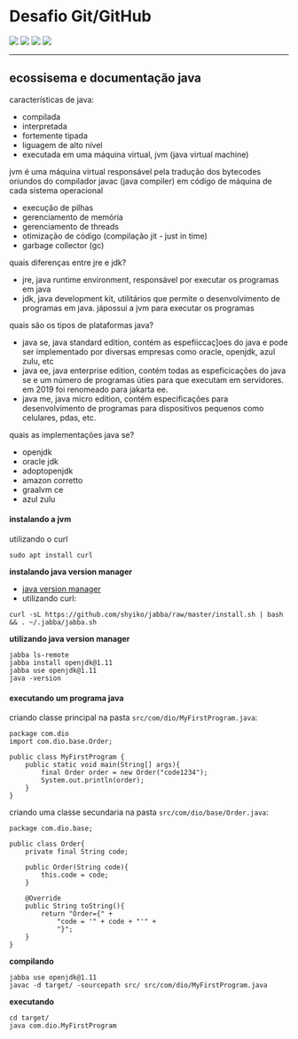# Desafio Git/GitHub
![](https://img.shields.io/badge/tutor-Daniel_Hatanaka-informational?style=flat&logoColor=white&color=cdcdcd)
![](https://img.shields.io/badge/Java-Language-informational?style=flat&logo=Java&logoColor=white&color=007acc) ![](https://img.shields.io/badge/Eclipse-IDE-informational?style=flat&logo=Eclipse&logoColor=white&color=fa962a) ![](https://img.shields.io/badge/Intellij_IDEA-IDE-informational?style=flat&logo=IntellijIDEA&logoColor=white&color=fa962a) 

---
## ecossisema e documentação java

características de java:
* compilada
* interpretada
* fortemente tipada
* liguagem de alto nível
* executada em uma máquina virtual, jvm (java virtual machine)

jvm é uma máquina virtual responsável pela tradução dos bytecodes oriundos do compilador javac (java compiler) em código de máquina de cada sistema operacional
* execução de pilhas
* gerenciamento de memória
* gerenciamento de threads
* otimização de código (compilação jit - just in time)
* garbage collector (gc)

quais diferenças entre jre e jdk?
* jre, java runtime environment, responsável por executar os programas em java
* jdk, java development kit, utilitários que permite o desenvolvimento de programas em java. jápossui a jvm para executar os programas

quais são os tipos de plataformas java?
* java se, java standard edition, contém as espefiiccaç]oes do java e pode ser implementado por diversas empresas como oracle, openjdk, azul zulu, etc
* java ee, java enterprise edition, contém todas as espeficicações do java se e um número de programas úties para que executam em servidores. em 2019 foi renomeado para jakarta ee.
* java me, java micro edition, contém especificações para desenvolvimento de programas para dispositivos pequenos como celulares, pdas, etc.

quais as implementações java se?
* openjdk
* oracle jdk
* adoptopenjdk
* amazon corretto
* graalvm ce
* azul zulu

#### instalando a jvm

utilizando o curl
```
sudo apt install curl
```

**instalando java version manager**

* [java version manager](https://github.com/shyiko/jabba)
* utilizando curl:
```
curl -sL https://github.com/shyiko/jabba/raw/master/install.sh | bash && . ~/.jabba/jabba.sh
```
**utilizando java version manager**

```
jabba ls-remote
jabba install openjdk@1.11
jabba use openjdk@1.11
java -version
```

#### executando um programa java

criando classe principal na pasta `src/com/dio/MyFirstProgram.java`:

```
package com.dio
import com.dio.base.Order;

public class MyFirstProgram {
    public static void main(String[] args){
        final Order order = new Order("code1234");
        System.out.println(order);
    }
}
```
criando uma classe secundaria na pasta `src/com/dio/base/Order.java`:
```
package com.dio.base;

public class Order{
    private final String code;

    public Order(String code){
        this.code = code;
    }

    @Override
    public String toString(){
        return "Order={" +
            "code = '" + code + "'" +
            "}";
    }
}
```
**compilando**

```
jabba use openjdk@1.11
javac -d target/ -sourcepath src/ src/com/dio/MyFirstProgram.java
```

**executando**

```
cd target/
java com.dio.MyFirstProgram
```

